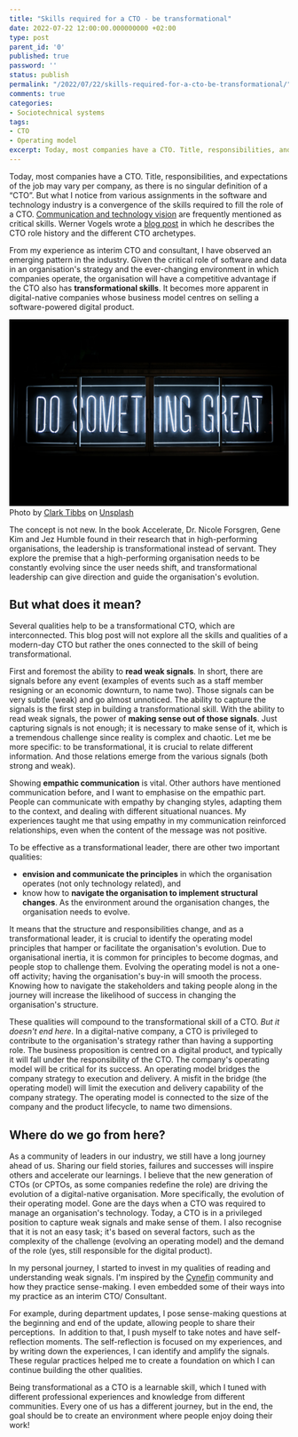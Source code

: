 ```yaml
---
title: "Skills required for a CTO - be transformational"
date: 2022-07-22 12:00:00.000000000 +02:00
type: post
parent_id: '0'
published: true
password: ''
status: publish
permalink: "/2022/07/22/skills-required-for-a-cto-be-transformational/"
comments: true
categories:
- Sociotechnical systems
tags:
- CTO
- Operating model
excerpt: Today, most companies have a CTO. Title, responsibilities, and expectations of the job may vary per company, as there is no singular definition of a “CTO”. But what I notice from various assignments in the software and technology industry is a convergence of the skills required to fill the role of a CTO.
---
```


Today, most companies have a CTO. Title, responsibilities, and expectations of the job may vary per company, as there is no singular definition of a “CTO”. But what I notice from various assignments in the software and technology industry is a convergence of the skills required to fill the role of a CTO. [Communication and technology vision](https://www.forbes.com/sites/forbestechcouncil/2018/03/26/13-skills-you-should-still-practice-and-hone-as-a-cto/) are frequently mentioned as critical skills. Werner Vogels wrote a [blog post](https://www.allthingsdistributed.com/2007/07/the_different_cto_roles.html) in which he describes the CTO role history and the different CTO archetypes.

From my experience as interim CTO and consultant, I have observed an emerging pattern in the industry. Given the critical role of software and data in an organisation's strategy and the ever-changing environment in which companies operate, the organisation will have a competitive advantage if the CTO also has **transformational skills**. It becomes more apparent in digital-native companies whose business model centres on selling a software-powered digital product.

![Do Something Great](/images/assets/2022-07-13-skills-of-a-cto-be-transformational.jpg)
Photo by <a href="https://unsplash.com/@clarktibbs?utm_source=unsplash&utm_medium=referral&utm_content=creditCopyText">Clark Tibbs</a> on <a href="https://unsplash.com/s/photos/digital?utm_source=unsplash&utm_medium=referral&utm_content=creditCopyText">Unsplash</a>

The concept is not new. In the book Accelerate, Dr. Nicole Forsgren, Gene Kim and Jez Humble found in their research that in high-performing organisations, the leadership is transformational instead of servant. They explore the premise that a high-performing organisation needs to be constantly evolving since the user needs shift, and transformational leadership can give direction and guide the organisation's evolution.

## But what does it mean?
Several qualities help to be a transformational CTO, which are interconnected. This blog post will not explore all the skills and qualities of a modern-day CTO but rather the ones connected to the skill of being transformational.

First and foremost the ability to **read weak signals**. In short, there are signals before any event (examples of events such as a staff member resigning or an economic downturn, to name two). Those signals can be very subtle (weak) and go almost unnoticed. The ability to capture the signals is the first step in building a transformational skill. With the ability to read weak signals, the power of **making sense out of those signals**. Just capturing signals is not enough; it is necessary to make sense of it, which is a tremendous challenge since reality is complex and chaotic. Let me be more specific: to be transformational, it is crucial to relate different information. And those relations emerge from the various signals (both strong and weak).

Showing **empathic communication** is vital. Other authors have mentioned communication before, and I want to emphasise on the empathic part. People can communicate with empathy by changing styles, adapting them to the context, and dealing with different situational nuances. My experiences taught me that using empathy in my communication reinforced relationships, even when the content of the message was not positive. 

To be effective as a transformational leader, there are other two important qualities:
- **envision and communicate the principles** in which the organisation operates (not only technology related), and
- know how to **navigate the organisation to implement structural changes**. As the environment around the organisation changes, the organisation needs to evolve.

It means that the structure and responsibilities change, and as a transformational leader, it is crucial to identify the operating model principles that hamper or facilitate the organisation's evolution. Due to organisational inertia, it is common for principles to become dogmas, and people stop to challenge them. Evolving the operating model is not a one-off activity; having the organisation's buy-in will smooth the process. Knowing how to navigate the stakeholders and taking people along in the journey will increase the likelihood of success in changing the organisation's structure. 

These qualities will compound to the transformational skill of a CTO. *But it doesn't end here*. In a digital-native company, a CTO is privileged to contribute to the organisation's strategy rather than having a supporting role. The business proposition is centred on a digital product, and typically it will fall under the responsibility of the CTO. The company's operating model will be critical for its success. An operating model bridges the company strategy to execution and delivery. A misfit in the bridge (the operating model) will limit the execution and delivery capability of the company strategy. The operating model is connected to the size of the company and the product lifecycle, to name two dimensions.

## Where do we go from here?
As a community of leaders in our industry, we still have a long journey ahead of us. Sharing our field stories, failures and successes will inspire others and accelerate our learnings. I believe that the new generation of CTOs (or CPTOs, as some companies redefine the role) are driving the evolution of a digital-native organisation. More specifically, the evolution of their operating model. Gone are the days when a CTO was required to manage an organisation's technology. Today, a CTO is in a privileged position to capture weak signals and make sense of them. I also recognise that it is not an easy task; it's based on several factors, such as the complexity of the challenge (evolving an operating model) and the demand of the role (yes, still responsible for the digital product).

In my personal journey, I started to invest in my qualities of reading and understanding weak signals. I'm inspired by the [Cynefin](https://thecynefin.co/about-us/about-cynefin-framework/) community and how they practice sense-making. I even embedded some of their ways into my practice as an interim CTO/ Consultant.

For example, during department updates, I pose sense-making questions at the beginning and end of the update, allowing people to share their perceptions.  In addition to that, I push myself to take notes and have self-reflection moments. The self-reflection is focused on my experiences, and by writing down the experiences, I can identify and amplify the signals. These regular practices helped me to create a foundation on which I can continue building the other qualities.

Being transformational as a CTO is a learnable skill, which I tuned with different professional experiences and knowledge from different communities. Every one of us has a different journey, but in the end, the goal should be to create an environment where people enjoy doing their work!